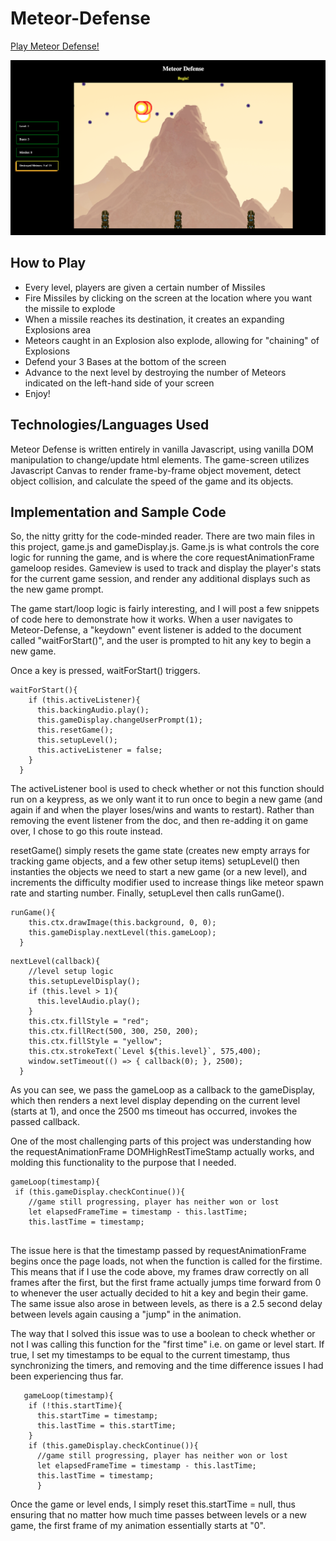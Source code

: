 # Meteor-Defense
[Play Meteor Defense!](https://willhops01.github.io/Meteor-Defense/)

![](assets/images/TitleScreenshot.png)

## How to Play
- Every level, players are given a certain number of Missiles
- Fire Missiles by clicking on the screen at the location where you want the missile to explode
- When a missile reaches its destination, it creates an expanding Explosions area
- Meteors caught in an Explosion also explode, allowing for "chaining" of Explosions
- Defend your 3 Bases at the bottom of the screen
- Advance to the next level by destroying the number of Meteors indicated on the left-hand side of your screen
- Enjoy!

## Technologies/Languages Used
Meteor Defense is written entirely in vanilla Javascript, using vanilla DOM manipulation to change/update html elements. 
The game-screen utilizes Javascript Canvas to render frame-by-frame object movement, detect object collision, and calculate the speed of the game and its objects.

## Implementation and Sample Code
So, the nitty gritty for the code-minded reader. There are two main files in this project, game.js and gameDisplay.js. Game.js is what controls the core logic for running the game, and is where the core requestAnimationFrame gameloop resides. Gameview is used to track and display the player's stats for the current game session, and render any additional displays such as the new game prompt.

The game start/loop logic is fairly interesting, and I will post a few snippets of code here to demonstrate how it works. When a user navigates to Meteor-Defense, a "keydown" event listener is added to the document called "waitForStart()", and the user is prompted to hit any key to begin a new game.

Once a key is pressed, waitForStart() triggers. 
```
waitForStart(){
    if (this.activeListener){
      this.backingAudio.play();
      this.gameDisplay.changeUserPrompt(1);
      this.resetGame();
      this.setupLevel();
      this.activeListener = false;
    }
  }
```
The activeListener bool is used to check whether or not this function should run on a keypress, as we only want it to run once to begin a new game (and again if and when the player loses/wins and wants to restart). Rather than removing the event listener from the doc, and then re-adding it on game over, I chose to go this route instead.

resetGame() simply resets the game state (creates new empty arrays for tracking game objects, and a few other setup items)
setupLevel() then instanties the objects we need to start a new game (or a new level), and increments the difficulty modifier used to increase things like meteor spawn rate and starting number. Finally, setupLevel then calls runGame().
```
runGame(){
    this.ctx.drawImage(this.background, 0, 0);    
    this.gameDisplay.nextLevel(this.gameLoop);
  }
```
```
nextLevel(callback){
    //level setup logic       
    this.setupLevelDisplay(); 
    if (this.level > 1){
      this.levelAudio.play(); 
    }
    this.ctx.fillStyle = "red";
    this.ctx.fillRect(500, 300, 250, 200);
    this.ctx.fillStyle = "yellow";
    this.ctx.strokeText(`Level ${this.level}`, 575,400);
    window.setTimeout(() => { callback(0); }, 2500);    
  }
  ```
  
  As you can see, we pass the gameLoop as a callback to the gameDisplay, which then renders a next level display depending on the current level (starts at 1), and once the 2500 ms timeout has occurred, invokes the passed callback.
  
  One of the most challenging parts of this project was understanding how the requestAnimationFrame DOMHighRestTimeStamp actually works, and molding this functionality to the purpose that I needed.
  
  ```
  gameLoop(timestamp){ 
   if (this.gameDisplay.checkContinue()){
      //game still progressing, player has neither won or lost
      let elapsedFrameTime = timestamp - this.lastTime;
      this.lastTime = timestamp;      
      
```
   The issue here is that the timestamp passed by requestAnimationFrame begins once the page loads, not when the function is called for the firstime.
   This means that if I use the code above, my frames draw correctly on all frames after the first, but the first frame actually jumps time forward from 0 to whenever the user actually decided to hit a key and begin their game. The same issue also arose in between levels, as there is a 2.5 second delay between levels again causing a "jump" in the animation.
   
   The way that I solved this issue was to use a boolean to check whether or not I was calling this function for the "first time" i.e. on game or level start. If true, I set my timestamps to be equal to the current timestamp, thus synchronizing the timers, and removing and the time difference issues I had been experiencing thus far.
```
   gameLoop(timestamp){  
    if (!this.startTime){
      this.startTime = timestamp;
      this.lastTime = this.startTime;
    }
    if (this.gameDisplay.checkContinue()){
      //game still progressing, player has neither won or lost
      let elapsedFrameTime = timestamp - this.lastTime;
      this.lastTime = timestamp;      
      }
```
Once the game or level ends, I simply reset this.startTime = null, thus ensuring that no matter how much time passes between levels or a new game, the first frame of my animation essentially starts at "0".
